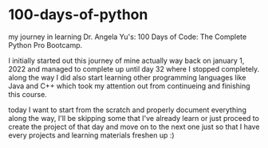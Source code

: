 # 100-days-of-python
my journey in learning Dr. Angela Yu's: 100 Days of Code: The Complete Python Pro Bootcamp.

I initially started out this journey of mine actually way back on january 1, 2022 and managed to complete up until day 32
where I stopped completely. along the way I did also start learning other programming languages like Java and C++ which
took my attention out from continueing and finishing this course.

today I want to start from the scratch and properly document everything along the way, I'll be skipping some that I've
already learn or just proceed to create the project of that day and move on to the next one just so that I have every
projects and learning materials freshen up :)
